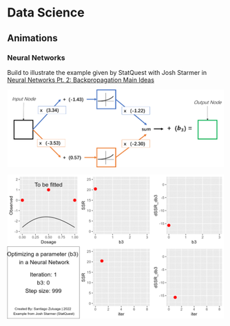 # Data Science

## Animations

### Neural Networks

Build to illustrate the example given by StatQuest with Josh Starmer in [Neural Networks Pt. 2: Backpropagation Main Ideas](https://www.youtube.com/watch?v=IN2XmBhILt4)

![Neural Network Architecture](Animations/NeuralNetworks/neural-network-architecture.png)

![Neural Network (Backpropagation method) Animation](Animations/NeuralNetworks/BackPropagation.gif)


